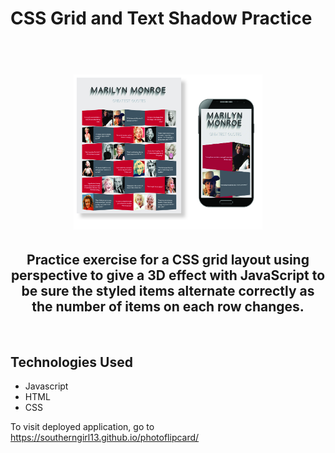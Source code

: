 # CSS Grid and Text Shadow Practice 

<h1 align="center">
  <br>
 <img src="images/ghfinal.jpg" width="60%">
</h1>


<h2 align="center">
Practice exercise for a CSS grid layout using perspective to give a 3D effect with JavaScript to be sure the styled items alternate correctly as the number of items on each row changes. 
</h2>
<br>

## Technologies Used
- Javascript 
 - HTML
 - CSS

To visit deployed application, go to https://southerngirl13.github.io/photoflipcard/